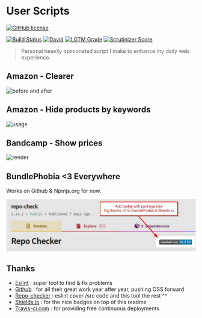 # User Scripts

[![GitHub license](https://img.shields.io/github/license/shuunen/user-scripts.svg?color=informational)](https://github.com/Shuunen/user-scripts/blob/master/LICENSE)

[![Build Status](https://travis-ci.com/Shuunen/user-scripts.svg?branch=master)](https://travis-ci.com/Shuunen/user-scripts)
[![David](https://img.shields.io/david/shuunen/user-scripts.svg)](https://david-dm.org/shuunen/user-scripts)
[![LGTM Grade](https://img.shields.io/lgtm/grade/javascript/github/Shuunen/user-scripts.svg)](https://lgtm.com/projects/g/Shuunen/user-scripts)
[![Scrutinizer Score](https://scrutinizer-ci.com/g/Shuunen/user-scripts/badges/quality-score.png?b=master)](https://scrutinizer-ci.com/g/Shuunen/user-scripts)

> Personal heavily opinionated script I make to enhance my daily web experience.

## Amazon - Clearer

![before and after](https://i.imgur.com/cxkNxIe.jpg)

## Amazon - Hide products by keywords

![usage](https://i.imgur.com/hoSV2LC.gif)

## Bandcamp - Show prices

![render](https://i.imgur.com/NlHeqYY.jpg)

## BundlePhobia <3 Everywhere

Works on Github & Npmjs.org for now.

![demo](docs/demo-bundlephobia-everywhere.jpg)

## Thanks

- [Eslint](https://eslint.org) : super tool to find & fix problems
- [Github](https://github.com) : for all their great work year after year, pushing OSS forward
- [Repo-checker](https://github.com/Shuunen/repo-checker) : eslint cover /src code and this tool the rest ^^
- [Shields.io](https://shields.io) : for the nice badges on top of this readme
- [Travis-ci.com](https://travis-ci.com) : for providing free continuous deployments
